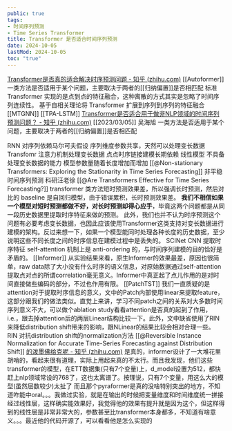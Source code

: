 ```yaml
---
public: true
tags:
- 时间序列预测
- Time Series Transformer
title: Transformer 是否适合时间序列预测
date: 2024-10-05
lastMod: 2024-10-05
toc: "true"
---
```


[Transformer是否真的适合解决时序预测问题 - 知乎 (zhihu.com)](https://zhuanlan.zhihu.com/p/452528235)
[[Autoformer]]
一类方法是否适用于某个问题，主要取决于两者的[[归纳偏置]]是否相匹配
标准 Transformer 实现的是点到点的特征融合，这种离散的方式其实是忽略了时间序列连续性。
基于自相关理论将 Transformer 扩展到序列到序列的特征融合
[[MTGNN]]
[[TPA-LSTM]]
[Transformer是否适合用于做非NLP领域的时间序列预测问题？ - 知乎 (zhihu.com)](https://www.zhihu.com/question/493821601) [[2023/03/05]]
吴海旭
一类方法是否适用于某个问题，主要取决于两者的[[归纳偏置]]是否相匹配

RNN
对序列依赖马尔可夫假设
序列维度参数共享，天然可以处理变长数据
Transfomr
注意力机制处理变长数据
点点时序链接建模长期依赖
线性模型
不具备处理变长数据的能力
模型参数量随着长度增加而增加
[[@Non-stationary Transformers: Exploring the Stationarity in Time Series Forecasting]] 非平稳时间序列预测
科研汪老徐 [[@Are Transformers Effective for Time Series Forecasting?]] transformer 类方法短时预测效果差，所以强调长时预测，然后对比的 baseline 是自回归模型，由于错误累积，长时预测效果差。
**我们不相信如果一个模型对短时预测都做不好，对长时预测却得心应手**，毕竟这两个问题都是从同一段历史数据里提取时序特征来做的预测。
此外，我们也并不认为时序预测这个问题有必要考虑变长数据，也因此应该使用Transformer这类支持对变长数据进行建模的架构。反过来想一下，如果一个模型能同时处理各种长度的历史数据，至少说明这些不同长度之间的时序信息在建模过程中是丢失的。
SCINet CNN 提取时序特征
self-attention 机制上是 anti-ordering 的，与时间序列建模的目的恰好是矛盾的。
[[Informer]] 从实验结果来看，原生Informer的效果最差，原因也很简单，raw data除了大小没有什么时序的语义信息，对原始数据通过self-attention提取点对点的所谓correlation毫无意义。Informer中真正起了点儿作用的是对时间直接做些编码的部分，不过也作用有限。
[[PatchTST]] 我们一直质疑的是attention对于提取时序信息的意义，文中的Patch内部使用linear来提取feature，这部分跟我们的做法类似。直觉上来讲，学习不同patch之间的关系对大多数时间序列意义不大，可以做个ablation study看看attention是否真的起到了作用，i.e.，跟去掉attention后的两层Linear结构比较一下。此外，文中缺省使用了RIN来降低distribution shift带来的影响，跟NLinear的结果比较会相对合理一些。
RIN 对抗distribution shift的normalization方法 [[@Reversible Instance Normalization for Accurate Time-Series Forecasting against Distribution Shift]]
[的泼墨佛给克呢 - 知乎 (zhihu.com)](https://www.zhihu.com/people/ddz-73)
是真的，informer设计了一大堆花里胡哨的，看起来很有道理，实际上用起来真的不太行。而且我发现，他们这些transformer的模型，在ETT数据集(只有7个变量)上，d_model设置为512，都快赶上nlp领域常设的768了，这也太离谱了。按理说，只有7个变量，用这么大的模型(虽然层数较少)太扯了
而且那个pyraformer是真的没啥特别突出的地方，不知道咋能中oral。。。我做过实验，就是在输出的时候把变量维度和时间维度统一拼接经过线性层，这样确实能效果好，我觉得他的效果有提升就是因为这个，但这样得到的线性层是非常非常大的，参数甚至比transformer本身都多，不知道有啥意义。。。最近他的代码开源了，可以看看他是怎么实现的
